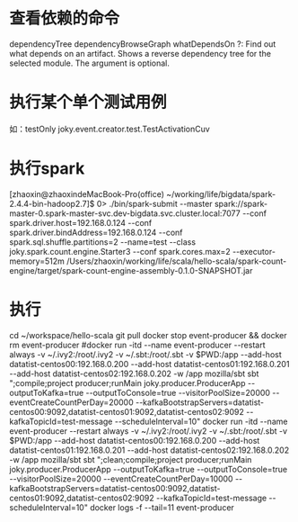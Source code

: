 # 查看依赖的命令
dependencyTree
dependencyBrowseGraph
whatDependsOn <organization> <module> <revision>?: Find out what depends on an artifact. Shows a reverse dependency tree for the selected module. The <revision> argument is optional.

# 执行某个单个测试用例
如：testOnly joky.event.creator.test.TestActivationCuv


# 执行spark
[zhaoxin@zhaoxindeMacBook-Pro(office) ~/working/life/bigdata/spark-2.4.4-bin-hadoop2.7]$
0> ./bin/spark-submit --master spark://spark-master-0.spark-master-svc.dev-bigdata.svc.cluster.local:7077 --conf spark.driver.host=192.168.0.124 --conf spark.driver.bindAddress=192.168.0.124 --conf spark.sql.shuffle.partitions=2 --name=test --class joky.spark.count.engine.Starter3 --conf spark.cores.max=2 --executor-memory=512m /Users/zhaoxin/working/life/scala/hello-scala/spark-count-engine/target/spark-count-engine-assembly-0.1.0-SNAPSHOT.jar


# 执行
cd ~/workspace/hello-scala
git pull
docker stop event-producer && docker rm event-producer
#docker run -itd --name event-producer --restart always -v ~/.ivy2:/root/.ivy2 -v ~/.sbt:/root/.sbt -v $PWD:/app --add-host datatist-centos00:192.168.0.200 --add-host datatist-centos01:192.168.0.201 --add-host datatist-centos02:192.168.0.202 -w /app mozilla/sbt sbt ";compile;project producer;runMain joky.producer.ProducerApp --outputToKafka=true --outputToConsole=true --visitorPoolSize=20000 --eventCreateCountPerDay=20000 --kafkaBootstrapServers=datatist-centos00:9092,datatist-centos01:9092,datatist-centos02:9092 --kafkaTopicId=test-message --scheduleInterval=10"
docker run -itd --name event-producer --restart always -v ~/.ivy2:/root/.ivy2 -v ~/.sbt:/root/.sbt -v $PWD:/app --add-host datatist-centos00:192.168.0.200 --add-host datatist-centos01:192.168.0.201 --add-host datatist-centos02:192.168.0.202 -w /app mozilla/sbt sbt ";clean;compile;project producer;runMain joky.producer.ProducerApp --outputToKafka=true --outputToConsole=true --visitorPoolSize=20000 --eventCreateCountPerDay=10000 --kafkaBootstrapServers=datatist-centos00:9092,datatist-centos01:9092,datatist-centos02:9092 --kafkaTopicId=test-message --scheduleInterval=10"
docker logs -f --tail=11 event-producer